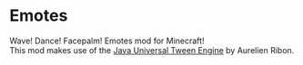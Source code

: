Emotes
======

Wave! Dance! Facepalm! Emotes mod for Minecraft!  
This mod makes use of the [Java Universal Tween Engine](https://code.google.com/p/java-universal-tween-engine/) by Aurelien Ribon.